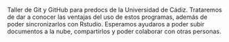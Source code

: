 Taller de Git y GitHub para predocs de la Universidad de Cádiz. 
Trataremos de dar a conocer las ventajas del uso de estos programas, además de poder sincronizarlos con Rstudio. 
Esperamos ayudaros a poder subir documentos a la nube, compartirlos y poder colaborar con otras personas. 

